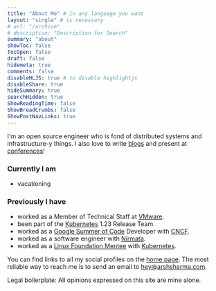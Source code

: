 ```yaml
---
title: "About Me" # in any language you want
layout: "single" # is necessary
# url: "/archive"
# description: "Description for Search"
summary: "about"
showToc: false
TocOpen: false
draft: false
hidemeta: true
comments: false
disableHLJS: true # to disable highlightjs
disableShare: true
hideSummary: true
searchHidden: true
ShowReadingTime: false
ShowBreadCrumbs: false
ShowPostNavLinks: true
---
```


I'm an open source engineer who is fond of distributed systems and infrastructure-y things. I also love to write [blogs](/archives) and present at [conferences](/talks)!

### Currently I am

- vacationing
<!-- - completing my bachelor's and master's degrees from [IIT(BHU)](https://www.iitbhu.ac.in/). -->

### Previously I have

- worked as a Member of Technical Staff at [VMware](https://www.vmware.com/).
- been part of the [Kubernetes](https://kubernetes.io/) 1.23 Release Team.
- worked as a [Google Summer of Code](https://summerofcode.withgoogle.com/projects/#4740360753905664) Developer with [CNCF](https://www.cncf.io/).
- worked as a software engineer with [Nirmata](https://nirmata.com/).
- worked as a [Linux Foundation Mentee](https://mentorship.lfx.linuxfoundation.org/project/7c510003-5f52-45c2-b5de-b6664851d3de) with [Kubernetes](https://kubernetes.io/).

You can find links to all my social profiles on the [home page](/). The most reliable way to reach me is to send an email to hey@arshsharma.com.

Legal boilerplate: All opinions expressed on this site are mine alone.


